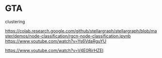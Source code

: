 # GTA

clustering

https://colab.research.google.com/github/stellargraph/stellargraph/blob/master/demos/node-classification/rgcn-node-classification.ipynb
https://www.youtube.com/watch?v=Ys6VdaRguYU

https://www.youtube.com/watch?v=V4E0RirHZEI
